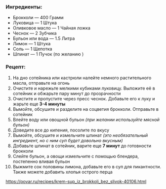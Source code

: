 ### Ингредиенты:
- Брокколи  — 400 Грамм
- Луковица  — 1 Штука
- Оливковое масло  — 1 Чайная ложка
- Чеснок  — 2 Зубчика
- Бульон или вода  — 1.5 Литра
- Лимон  — 1 Штука
- Соль  — 1 Щепотка
- Шпинат  — 1 Пучок (по желанию )

### Рецепт:
1. На дно сотейника или кастрюли налейте немного растительного масла, отправьте на огонь
2. Очистите и нарежьте мелкими кубиками луковицу. Выложите её в сотейник и обжарьте пару минут до прозрачности
3. Очистите и пропустите через пресс чеснок. Добавьте его к луку и жарьте еще **3-4 минуты**
4. Вымойте, обсушите и разделите на соцветия брокколи. Отправьте в сотейник
5. Влейте воду или овощной бульон _(при желании используйте мясной бульон)_
6. Доведите все до кипения, посолите по вкусу
7. Вымойте, обсушите и измельчите шпинат _(это необязательный ингредиент, но с ним суп будет довольно вкусным)_
8. Добавьте шпинат в сотейник, варите еще **7 минут** до готовности брокколи
9. Слейте бульон, а овощи измельчите с помощью блендера, постепенно вливая бульон
10. Выжмите сок половины лимона, добавьте его в суп для пикантности. Также можете добавить хлопья острого перца


https://povar.ru/recipes/krem-sup_iz_brokkoli_bez_slivok-40106.html
